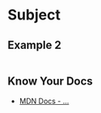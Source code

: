 # Subject

<!-- *STARLING QUOTE -Author* -->

## Example 2

```javascript

```

## Know Your Docs

* [MDN Docs - ...]()

<!-- ## Additional Resources

```javascript

``` 

* [MDN Docs - ...]()

- [ ] ...
- [ ] ...


```javascript

``` 

- [ ] ...
- [ ] ...
  * [ ] ...
  * [ ] ...

cp workspace/resources/templateFile.md docs/preCourse/

-->